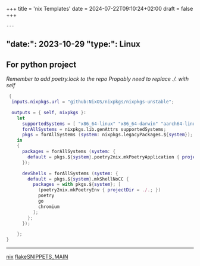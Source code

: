 +++
title = 'nix Templates'
date = 2024-07-22T09:10:24+02:00
draft = false
+++

    ---
"date:": 2023-10-29
"type:": Linux
---
## For python project

*Remember to add poetry.lock to the repo*
*Propably need to replace ./. with self*

```nix
 {
  inputs.nixpkgs.url = "github:NixOS/nixpkgs/nixpkgs-unstable";

  outputs = { self, nixpkgs }:
    let
      supportedSystems = [ "x86_64-linux" "x86_64-darwin" "aarch64-linux" "aarch64-darwin" ];
      forAllSystems = nixpkgs.lib.genAttrs supportedSystems;
      pkgs = forAllSystems (system: nixpkgs.legacyPackages.${system});
    in
    {
      packages = forAllSystems (system: {
        default = pkgs.${system}.poetry2nix.mkPoetryApplication { projectDir = ./.; };
      });

      devShells = forAllSystems (system: {
        default = pkgs.${system}.mkShellNoCC {
          packages = with pkgs.${system}; [
            (poetry2nix.mkPoetryEnv { projectDir = ./.; })
            poetry
            go
            chromium
          ];
        };
      });

    };
}
```
---
[nix](/nix.md) [flake](/code_snippets/flake.md)[SNIPPETS_MAIN](/SNIPPETS_MAIN.md)